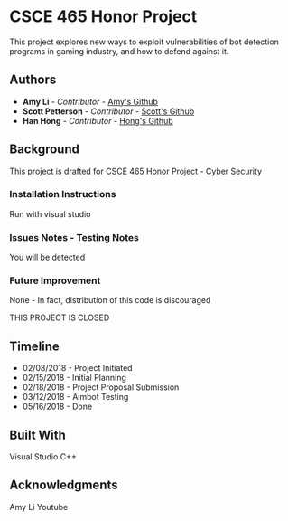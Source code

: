 # CSCE 465 Honor Project

This project explores new ways to exploit vulnerabilities of bot detection programs in gaming industry, and how to defend against it.

## Authors

* **Amy Li** - *Contributor* - [Amy's Github](https://github.com/amyjiayao)
* **Scott Petterson** - *Contributor* - [Scott's Github](https://github.com/M-Scott-Peterson)
* **Han Hong** - *Contributor* - [Hong's Github](https://github.com/hongsolos)


## Background
This project is drafted for CSCE 465 Honor Project - Cyber Security

### Installation Instructions
Run with visual studio

### Issues Notes - Testing Notes
You will be detected

### Future Improvement
None - In fact, distribution of this code is discouraged

THIS PROJECT IS CLOSED

## Timeline

* 02/08/2018 - Project Initiated
* 02/15/2018 - Initial Planning
* 02/18/2018 - Project Proposal Submission
* 03/12/2018 - Aimbot Testing
* 05/16/2018 - Done

## Built With
Visual Studio C++

## Acknowledgments
Amy Li
Youtube


